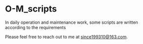 # O-M_scripts

In daily operation and maintenance work, some scripts are written according to the requirements

Please feel free to reach out to me at since199310@163.com.
